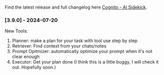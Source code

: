 Find the latest release and full changelog here [Cognito - AI Sidekick](https://github.com/3-ark/Cognito-AI_Sidekick/releases).

### [3.9.0] - 2024-07-20

New Tools:
1. Planner: make a plan for your task with tool use step by step
2. Retriever: Find context from your chats/notes
3. Prompt Opitmizer: automatically optimize your prompt when it's not clear enough
4. Executor: Get your plan done (I think this is a little buggy, I will check it out. Hopefully soon.)

